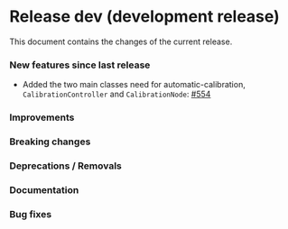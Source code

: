 # Release dev (development release)

This document contains the changes of the current release.

### New features since last release

- Added the two main classes need for automatic-calibration, `CalibrationController` and `CalibrationNode`: [#554](https://github.com/qilimanjaro-tech/qililab/pull/554)

### Improvements

### Breaking changes

### Deprecations / Removals

### Documentation

### Bug fixes
